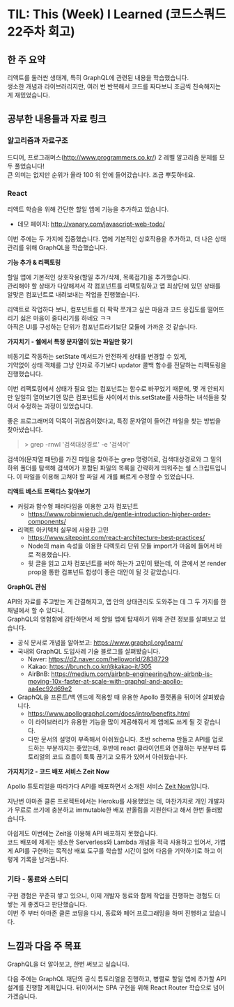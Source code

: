 # TIL: This (Week) I Learned (코드스쿼드 22주차 회고)

## 한 주 요약

리액트를 둘러싼 생태계, 특히 GraphQL에 관련된 내용을 학습했습니다.  
생소한 개념과 라이브러리지만, 여러 번 반복해서 코드를 짜다보니 조금씩 친숙해지는 게 재밌었습니다.

## 공부한 내용들과 자료 링크

### 알고리즘과 자료구조

드디어, 프로그래머스(<http://www.programmers.co.kr/>) 2 레벨 알고리즘 문제를 모두 풀었습니다!  
큰 의미는 없지만 순위가 올라 100 위 안에 들어갔습니다. 조금 뿌듯하네요.

### React

리액트 학습을 위해 간단한 할일 앱에 기능을 추가하고 있습니다.

- 데모 페이지: http://vanary.com/javascript-web-todo/

이번 주에는 두 가지에 집중했습니다. 앱에 기본적인 상호작용을 추가하고, 더 나은 상태관리를 위해 GraphQL을 학습했습니다.

**기능 추가 & 리팩토링**

할일 앱에 기본적인 상호작용(할일 추가/삭제, 목록접기)을 추가했습니다.  
관리해야 할 상태가 다양해져서 각 컴포넌트를 리팩토링하고 앱 최상단에 있던 상태를 알맞은 컴포넌트로 내려보내는 작업을 진행했습니다.

리액트로 작업하다 보니, 컴포넌트를 더 팍팍 쪼개고 싶은 마음과 코드 응집도를 떨어뜨리기 싫은 마음이 줄다리기를 하네요 ㅋㅋ  
아직은 UI를 구성하는 단위가 컴포넌트라기보단 모듈에 가까운 것 같습니다.

**가지치기 - 쉘에서 특정 문자열이 있는 파일만 찾기**

비동기로 작동하는 setState 메서드가 안전하게 상태를 변경할 수 있게,  
기약없이 상태 객체를 그냥 인자로 주기보다 updator 콜백 함수를 전달하는 리팩토링을 진행했습니다.

이번 리팩토링에서 상태가 필요 없는 컴포넌트는 함수로 바꾸었기 때문에, 몇 개 안되지만 일일히 열어보기엔 많은 컴포넌트들 사이에서 this.setState를 사용하는 녀석들을 찾아서 수정하는 과정이 있었습니다.

좋은 프로그래머의 덕목이 귀찮음이랬다고, 특정 문자열이 들어간 파일을 찾는 방법을 찾아냈습니다.

> \> grep -rnwl '검색대상경로' -e '검색어'

검색어(문자열 패턴)를 가진 파일을 찾아주는 grep 명령어로, 검색대상경로와 그 밑의 하위 폴더를 탐색해 검색어가 포함된 파일의 목록을 간략하게 띄워주는 쉘 스크립트입니다. 이 파일을 이용해 고쳐야 할 파일 세 개를 빠르게 수정할 수 있었습니다.

**리액트 베스트 프랙티스 찾아보기**

- 커링과 함수형 패러다임을 이용한 고차 컴포넌트
  - https://www.robinwieruch.de/gentle-introduction-higher-order-components/
- 리액트 아키텍처 실무에 사용한 고민
  - https://www.sitepoint.com/react-architecture-best-practices/
  - Node의 main 속성을 이용한 디렉토리 단위 모듈 import가 마음에 들어서 바로 적용했습니다.
  - 윗 글을 읽고 고차 컴포넌트를 써야 하는가 고민이 됐는데, 이 글에서 본 render prop을 통한 컴포넌트 합성이 좋은 대안이 될 것 같았습니다.

**GraphQL 관심**

API와 자료를 주고받는 게 간결해지고, 앱 안의 상태관리도 도와주는 데 그 두 가지를 한 채널에서 할 수 있다니.  
GraphQL의 영험함에 감탄하면서 제 할일 앱에 탑재하기 위해 관련 정보를 살펴보고 있습니다.

- 공식 문서로 개념을 알아보고: https://www.graphql.org/learn/
- 국내외 GraphQL 도입사례 기술 블로그를 살펴봤습니다.
  - Naver: https://d2.naver.com/helloworld/2838729
  - Kakao: https://brunch.co.kr/@kakao-it/305
  - AirBnB: https://medium.com/airbnb-engineering/how-airbnb-is-moving-10x-faster-at-scale-with-graphql-and-apollo-aa4ec92d69e2
- GraphQL을 프론트/백 엔드에 적용할 때 유용한 Apollo 플랫폼을 뒤이어 살펴봤습니다.
  - https://www.apollographql.com/docs/intro/benefits.html
  - 이 라이브러리가 유용한 기능을 많이 제공해줘서 제 앱에도 쓰게 될 것 같습니다.
  - 다만 문서의 설명이 부족해서 아쉬웠습니다. 초반 schema 만들고 API를 업로드하는 부분까지는 좋았는데, 후반에 react 클라이언트와 연결하는 부분부터 튜토리얼의 코드 흐름이 툭툭 끊기고 오류가 있어서 아쉬웠습니다.

**가지치기2 - 코드 배포 서비스 Zeit Now**

Apollo 튜토리얼을 따라가다 API를 배포하면서 소개된 서비스 [Zeit Now](https://zeit.co/now)입니다.

지난번 아마존 클론 프로젝트에서는 Heroku를 사용했었는 데, 마찬가지로 개인 개발자가 무료로 쓰기에 충분하고 immutable한 배포 판올림을 지원한다고 해서 한번 둘러봤습니다.

아쉽게도 이번에는 Zeit을 이용해 API 배포하지 못했습니다.  
코드 배포에 제게는 생소한 Serverless와 Lambda 개념을 적극 사용하고 있어서, 가볍게 API를 구현하는 목적상 배포 도구를 학습할 시간이 없어 다음을 기약하기로 하고 이렇게 기록을 남겨둡니다.

### 기타 - 동료와 스터디

구현 경험은 꾸준히 쌓고 있으니, 이제 개발자 동료와 함께 작업을 진행하는 경험도 더 쌓는 게 좋겠다고 판단했습니다.  
이번 주 부터 아마존 클론 코딩을 다시, 동료와 페어 프로그래밍을 하며 진행하고 있습니다.

## 느낌과 다음 주 목표

GraphQL을 더 알아보고, 한번 써보고 싶습니다.

다음 주에는 GraphQL 재단의 공식 튜토리얼을 진행하고, 병렬로 할일 앱에 추가할 API 설계를 진행할 계획입니다.
뒤이어서는 SPA 구현을 위해 React Router 학습으로 넘어가겠습니다.
